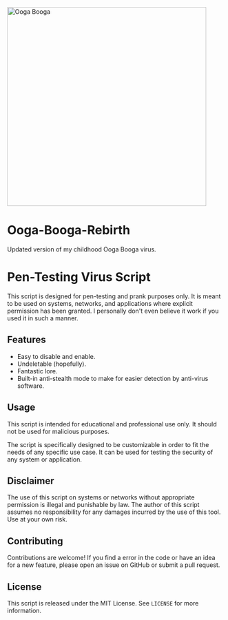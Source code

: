 <img width="462" alt="Ooga Booga" src="https://github.com/mhkamal15/Ooga-Booga-Rebirth/assets/120230397/a81aa055-cb20-4750-97e6-254e3a4085b4">

# Ooga-Booga-Rebirth
Updated version of my childhood Ooga Booga virus.

# Pen-Testing Virus Script
This script is designed for pen-testing and prank purposes only. It is meant to be used on systems, networks, and applications where explicit permission has been granted.
I personally don't even believe it work if you used it in such a manner.

## Features
- Easy to disable and enable.
- Undeletable (hopefully).
- Fantastic lore.
- Built-in anti-stealth mode to make for easier detection by anti-virus software.

## Usage

This script is intended for educational and professional use only. It should not be used for malicious purposes.

The script is specifically designed to be customizable in order to fit the needs of any specific use case. It can be used for testing the security of any system or application. 

## Disclaimer

The use of this script on systems or networks without appropriate permission is illegal and punishable by law. The author of this script assumes no responsibility for any damages incurred by the use of this tool. Use at your own risk.

## Contributing

Contributions are welcome! If you find a error in the code or have an idea for a new feature, please open an issue on GitHub or submit a pull request.

## License

This script is released under the MIT License. See `LICENSE` for more information.
